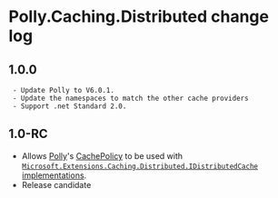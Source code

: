 # Polly.Caching.Distributed change log
## 1.0.0
     - Update Polly to V6.0.1.
     - Update the namespaces to match the other cache providers
     - Support .net Standard 2.0.

## 1.0-RC

- Allows [Polly](https://github.com/App-vNext/Polly)'s [CachePolicy](https://github.com/App-vNext/Polly/wiki/Cache) to be used with [`Microsoft.Extensions.Caching.Distributed.IDistributedCache`](https://docs.microsoft.com/en-us/dotnet/api/microsoft.extensions.caching.distributed.idistributedcache) [implementations](https://docs.microsoft.com/en-us/aspnet/core/performance/caching/distributed).
- Release candidate
